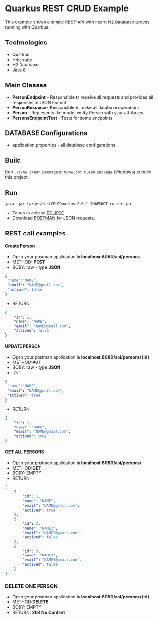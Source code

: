 Quarkus REST CRUD Example 
==================

This example shows a simple REST-API with intern H2 Database access running with Quarkus.

Technologies
------------

- Quarkus
- Hibernate
- H2 Database
- Java 8

Main Classes
------------
- **PersonEndpoint** - Responsible to receive all requests and provides all responses in JSON Format
- **PersonResource**- Responsible to make all database operations 
- **Person** - Represents the model entity Person with your attributes.
- **PersonsEndpointTest** - Tests for some endpoints

DATABASE Configurations
-----------------------

- application.properties - all database configurations 

Build
----------

Run `./mvnw clean package` or `mvnw.cmd clean package` (Windows) to build this project.

Run
----------

`java -jar target/restCRUDQuarkus-0.0.1-SNAPSHOT-runner.jar`
 

 - To run in eclipse [ECLIPSE](https://quarkus.io/blog/eclipse-got-quarkused/) 
 - Download [POSTMAN](https://www.postman.com/downloads/) for JSON requests.

REST call examples
----------
#### Create Person

- Open your postman application in **localhost:8080/api/persons**
- METHOD: **POST**
- BODY: raw - type **JSON**

```yaml
{
 "name":"NAME",
 "email": "NAME@gmail.com",
 "actived": false
}
```
- RETURN

```yaml
{
    "id": 1,
    "name": "NAME",
    "email": "NAME@gmail.com",
    "actived": false
}
```

#### UPDATE PERSON

- Open your postman application in **localhost:8080/api/persons/{id}**
- METHOD:**PUT**
- BODY: raw - type **JSON**
- ID: 1

```yaml
{
 "name":"NAME",
 "email": "NAME@gmail.com",
 "actived": true
}
```
- RETURN

```yaml
{
    "id": 1,
    "name": "NAME",
    "email": "NAME@gmail.com",
    "actived": true
}
```

#### GET ALL PERSONS

- Open your postman application in **localhost:8080/api/persons/**
- METHOD:**GET**
- BODY: EMPTY
- RETURN

```yaml
[
    {
        "id": 1,
        "name": "NAME",
        "email": "NAME@gmail.com",
        "actived": true
    },
    {
        "id": 2,
        "name": "NAME2",
        "email": "NAME2@gmail.com",
        "actived": false
    },
    {
        "id": 3,
        "name": "NAME3",
        "email": "NAME3@gmail.com",
        "actived": false
    }
]
```

### DELETE ONE PERSON

- Open your postman application in **localhost:8080/api/persons/{id}**
- METHOD:**DELETE**
- BODY: EMPTY
- RETURN: **204 No Content**
